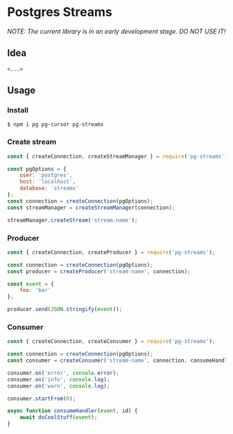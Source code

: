 # Postgres Streams

*NOTE: The current library is in an early development stage. DO NOT USE IT!*

## Idea
`<...>`

## Usage
### Install
`$ npm i pg pg-cursor pg-streams`

### Create stream
```js
const { createConnection, createStreamManager } = require('pg-streams');

const pgOptions = {
    user: 'postgres',
    host: 'localhost',
    database: 'streams'
};
const connection = createConnection(pgOptions);
const streamManager = createStreamManager(connection);

streamManager.createStream('stream-name');
```

### Producer
```js
const { createConnection, createProducer } = require('pg-streams');

const connection = createConnection(pgOptions);
const producer = createProducer('stream-name', connection);

const event = {
    foo: 'bar'
};

producer.send(JSON.stringify(event));
```

### Consumer
```js
const { createConnection, createConsumer } = require('pg-streams');

const connection = createConnection(pgOptions);
const consumer = createConsumer('stream-name', connection, consumeHandler);

consumer.on('error', console.error);
consumer.on('info', console.log);
consumer.on('warn', console.log);

consumer.startFrom(0);

async function consumeHandler(event, id) {
    await doCoolStuff(event);
}
```